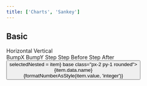 ```yaml
---
title: ['Charts', 'Sankey']
---
```


<script lang="ts">
	import { fade } from 'svelte/transition';
	import { hierarchy, stratify } from 'd3-hierarchy';
	import { scaleSequential, scaleOrdinal } from 'd3-scale';
	import { curveBumpX, curveBumpY, curveStep, curveStepBefore, curveStepAfter } from 'd3-shape';
	import * as chromatic from 'd3-scale-chromatic';
	import { hsl } from 'd3-color';
	import { rollup } from 'd3-array'

	import { mdiChevronLeft, mdiChevronRight } from '@mdi/js';

	import { Button, Breadcrumb, Field, Switch, Tabs, Tab } from 'svelte-ux';
	import { formatDate, PeriodType } from 'svelte-ux/utils/date';
	import { formatNumberAsStyle } from 'svelte-ux/utils/number';

	import Chart, { Svg } from '$lib/components/Chart.svelte';
	import Group from '$lib/components/Group.svelte';
	import Link from '$lib/components/Link.svelte';
	import Rect from '$lib/components/Rect.svelte';
	import RectClipPath from '$lib/components/RectClipPath.svelte';
	import Text from '$lib/components/Text.svelte';
	import Tree from '$lib/components/Tree.svelte';
	import Treemap from '$lib/components/Treemap.svelte';
	import { findAncestor } from '$lib/utils/hierarchy';
	import { isNodeVisible } from '$lib/utils/treemap';

	import Preview from '$lib/docs/Preview.svelte';

	import { simpleData, complexData } from './data/hierarchy';
	import flareCsv from './data/flare.csv'
	import carsCsv from './data/cars.csv'

	const complexDataHierarchy = hierarchy(complexData)
		.sum((d) => d.value)
		.sort((a, b) => b.value - a.value);

	const processedFlareCsv = flareCsv
		.map(d => {
			return {
				...d,
				name: d.name.split(".").pop(),
				path: d.name.replace(/\./g, '/')
			}
		})
	const flareCsvHierarchy = stratify().path(d => d.path)(processedFlareCsv)
		.sum(d => d.size)
		.sort((a, b) => b.value - a.value);

	let isFiltered = false;
	$: groupedCars = rollup(
		carsCsv
			// Limit dataset
			.filter(d => ['BMW', 'Chevrolet', 'Dodge', 'Ford', 'Honda', 'Toyota', 'Volkswagen'].includes(d.Make))
			// Hide some models in each group to show transitions
			.filter(d => isFiltered ? d.Year > 2010 : true)
			// Apply `Make` selection
			.filter(d => {
				if (selectedCarNode?.depth === 1) {
					return d.Make === selectedCarNode.data[0]
				} else {
					return true
				}
			}),
		items => items[0],//.slice(0, 3),
		d => d.Make,
		d => d.Model,
		// d => d.Year,
	)
	$: groupedHierarchy = hierarchy(groupedCars).count()

	let orientation = 'horizontal';
	let curve = curveBumpX;

	let selectedNested = null;
	let selectedZoomable = null;
	let selectedCarNode = groupedHierarchy;
</script>

## Basic

<div class="grid gap-1 mb-4">
	<div class="grid grid-cols-[1fr,1fr] gap-1">
		<Field label="Orientation">
			<Tabs bind:selected={orientation} contained class="w-full">
				<div class="tabList w-full border h-8">
					<Tab value="horizontal">Horizontal</Tab>
					<Tab value="vertical">Vertical</Tab>
				</div>
			</Tabs>
		</Field>
		<Field label="Curve">
			<Tabs bind:selected={curve} contained class="w-full">
				<div class="tabList w-full border h-8">
					<Tab value={curveBumpX}>BumpX</Tab>
					<Tab value={curveBumpY}>BumpY</Tab>
					<Tab value={curveStep}>Step</Tab>
					<Tab value={curveStepBefore}>Step Before</Tab>
					<Tab value={curveStepAfter}>Step After</Tab>
				</div>
			</Tabs>
		</Field>
	</div>
</div>

<Preview>
	<Breadcrumb items={selectedNested?.ancestors().reverse() ?? []}>
		<Button slot="item" let:item on:click={() => selectedNested = item} base class="px-2 py-1 rounded">
			<div class="text-left">
				<div class="text-sm">{item.data.name}</div>
				<div class="text-xs text-black/50">{formatNumberAsStyle(item.value, 'integer')}</div>
			</div>
		</Button>
	</Breadcrumb>
	<div class="h-[1000px] p-4 border rounded">
		<Chart data={complexDataHierarchy.copy()} padding={{ left: 50, right: 50 }}>
			<Svg>
				<Tree let:nodes let:links>
					{@const nodeWidth = 100}
					{@const nodeHeight = 20}
					{#each links as link, i}
						<Link
							data={link}
							{orientation}
							{curve}
							tweened
							class="stroke-gray-300"
						/>
					{/each}
					{#each nodes as node}
						<Group x={(orientation === 'horizontal' ? node.y : node.x) - (nodeWidth / 2)} y={(orientation === 'horizontal' ? node.x : node.y) - (nodeHeight / 2)} tweened>
							<Rect
								width={nodeWidth}
								height={nodeHeight}
								class="fill-blue-50 stroke-blue-400"
								rx={10}
								tweened
							/>
							<Text
								value={node.data.name}
								x={nodeWidth / 2}
								y={nodeHeight / 2}
								dy={-2}
								textAnchor="middle"
								verticalAnchor="middle"
								style="font-size: .6rem"
							/>
						</Group>
					{/each}
				</Tree>
			</Svg>
		</Chart>
	</div>
</Preview>

